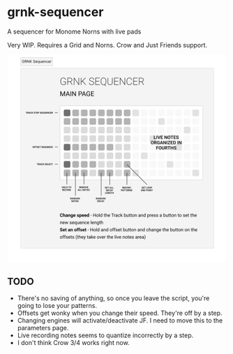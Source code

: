 # grnk-sequencer
A sequencer for Monome Norns with live pads

Very WIP. Requires a Grid and Norns. Crow and Just Friends support.

![basic instructions](https://github.com/corygrunk/grnk-sequencer/blob/b2f1d8740f450d6466bf786b72ac4ee0953545de/grnk-seq-instructions.png)

## TODO
- There's no saving of anything, so once you leave the script, you're going to lose your patterns.
- Offsets get wonky when you change their speed. They're off by a step.
- Changing engines will activate/deactivate JF. I need to move this to the parameters page.
- Live recording notes seems to quantize incorrectly by a step.
- I don't think Crow 3/4 works right now.
